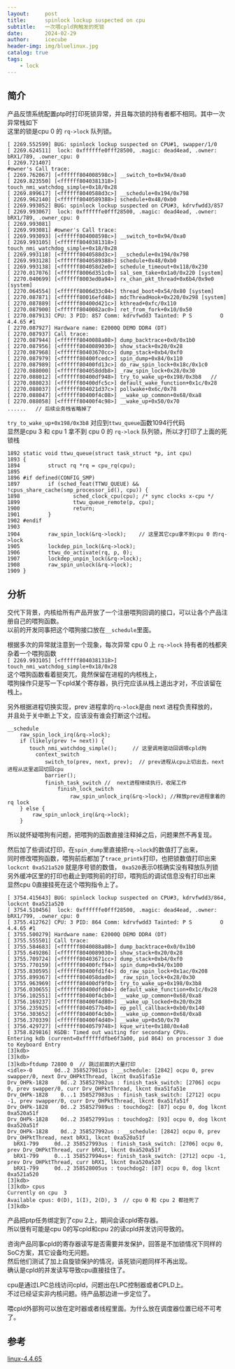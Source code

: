 ```yaml
---
layout:     post
title:      spinlock lockup suspected on cpu
subtitle:   一次喂cpld狗触发的死锁
date:       2024-02-29
author:     icecube
header-img: img/bluelinux.jpg
catalog: true
tags:
    - lock
---
```


## 简介
产品反馈系统配置ptp时打印死锁异常，并且每次锁的持有者都不相同。其中一次异常栈如下  
这里的锁是cpu 0 的 `rq->lock` 队列锁。
```
[ 2269.552599] BUG: spinlock lockup suspected on CPU#1, swapper/1/0
[ 2269.624511]  lock: 0xffffffe0fff28500, .magic: dead4ead, .owner: bRX1/789, .owner_cpu: 0
[ 2269.721407]
#owner's Call trace:
[ 2269.762067] [<ffffff804008598c>] __switch_to+0x94/0xa0
[ 2269.823550] [<ffffff8040381318>] touch_nmi_watchdog_simple+0x18/0x28
[ 2269.899617] [<ffffff8040588d3c>] __schedule+0x194/0x798
[ 2269.962140] [<ffffff8040589388>] schedule+0x48/0xb0
[ 2269.993052] BUG: spinlock lockup suspected on CPU#3, kdrvfwdd3/857
[ 2269.993067]  lock: 0xffffffe0fff28500, .magic: dead4ead, .owner: bRX1/789, .owner_cpu: 0
[ 2269.993081]
[ 2269.993081] #owner's Call trace:
[ 2269.993093] [<ffffff804008598c>] __switch_to+0x94/0xa0
[ 2269.993105] [<ffffff8040381318>] touch_nmi_watchdog_simple+0x18/0x28
[ 2269.993118] [<ffffff8040588d3c>] __schedule+0x194/0x798
[ 2269.993128] [<ffffff8040589388>] schedule+0x48/0xb0
[ 2269.993138] [<ffffff804058d2e0>] schedule_timeout+0x118/0x230
[ 2270.017076] [<ffffff8006d351c0>] sal_sem_take+0x1a0/0x220 [system]
[ 2270.040699] [<ffffff8003ed0a94>] rx_chan_pkt_thread+0x6b4/0x9e0 [system]
[ 2270.064554] [<ffffff8006d33c04>] thread_boot+0x54/0x80 [system]
[ 2270.087871] [<ffffff80016efd48>] mdcThreadHook+0x220/0x298 [system]
[ 2270.087889] [<ffffff80400d421c>] kthread+0xfc/0x110
[ 2270.087900] [<ffffff8040082ac0>] ret_from_fork+0x10/0x50
[ 2270.087913] CPU: 3 PID: 857 Comm: kdrvfwdd3 Tainted: P S         O    4.4.65 #1
[ 2270.087927] Hardware name: E2000Q DEMO DDR4 (DT)
[ 2270.087937] Call trace:
[ 2270.087944] [<ffffff8040088a08>] dump_backtrace+0x0/0x1b0
[ 2270.087956] [<ffffff8040089030>] show_stack+0x20/0x28
[ 2270.087968] [<ffffff80403670cc>] dump_stack+0xb4/0xf0
[ 2270.087979] [<ffffff80400fcedc>] spin_dump+0x84/0x110
[ 2270.087989] [<ffffff80400fd13c>] do_raw_spin_lock+0x18c/0x1c0
[ 2270.088000] [<ffffff804058ddb8>] _raw_spin_lock+0x28/0x30
[ 2270.088012] [<ffffff80400df948>] try_to_wake_up+0x198/0x3b8   //
[ 2270.088023] [<ffffff80400dfc5c>] default_wake_function+0x1c/0x28
[ 2270.088037] [<ffffff804021d37c>] pollwake+0x6c/0x78
[ 2270.088047] [<ffffff80400f4c08>] __wake_up_common+0x68/0xa8
[ 2270.088058] [<ffffff80400f4c98>] __wake_up+0x50/0x70
......   // 后续业务栈省略掉了
```

`try_to_wake_up+0x198/0x3b8` 对应到`ttwu_queue`函数1094行代码   
显然是cpu 3 和 cpu 1 拿不到 cpu 0 的 `rq->lock` 队列锁，所以才打印了上面的死锁栈
```
1892 static void ttwu_queue(struct task_struct *p, int cpu)
1893 {
1894         struct rq *rq = cpu_rq(cpu);
1895
1896 #if defined(CONFIG_SMP)
1897         if (sched_feat(TTWU_QUEUE) && !cpus_share_cache(smp_processor_id(), cpu)) {
1898                 sched_clock_cpu(cpu); /* sync clocks x-cpu */
1899                 ttwu_queue_remote(p, cpu);
1900                 return;
1901         }
1902 #endif
1903
1904         raw_spin_lock(&rq->lock);    // 这里其它cpu拿不到cpu 0 的rq->lock
1905         lockdep_pin_lock(&rq->lock);
1906         ttwu_do_activate(rq, p, 0);
1907         lockdep_unpin_lock(&rq->lock);
1908         raw_spin_unlock(&rq->lock);
1909 }
```

## 分析
交代下背景，内核给所有产品开放了一个注册喂狗回调的接口，可以让各个产品注册自己的喂狗函数。    
以前的开发同事把这个喂狗接口放在`__schedule`里面。  

根据多次的异常就注意到一个现象，每次异常 cpu 0 上 `rq->lock` 持有者的栈都夹杂着一个喂狗函数  
`[ 2269.993105] [<ffffff8040381318>] touch_nmi_watchdog_simple+0x18/0x28`  
这个喂狗函数看着挺突兀，竟然保留在进程的内核栈上，  
喂狗操作只是写一下cpld某个寄存器，执行完应该从栈上退出才对，不应该留在栈上。

另外根据进程切换实现，prev 进程拿的`rq->lock`是由 next 进程负责释放的，  
并且处于关中断上下文，应该没有谁会打断这个过程。
```
__schedule
	raw_spin_lock_irq(&rq->lock);
	if (likely(prev != next)) {
	   touch_nmi_watchdog_simple();     // 这里调用驱动回调喂cpld狗
		 context_switch
            switch_to(prev, next, prev);  // prev进程从cpu上切出去，next进程从这里返回切回cpu
            barrier();
            finish_task_switch //  next进程继续执行，收尾工作
                finish_lock_switch
                    raw_spin_unlock_irq(&rq->lock); //释放prev进程拿着的rq lock
	} else {
        raw_spin_unlock_irq(&rq->lock);
    }
```

所以就怀疑喂狗有问题，把喂狗的函数直接注释掉之后，问题果然不再复现。  

然后加了些调试打印，在`spin_dump`里直接把`rq->lock`的数值打了出来，  
同时修改喂狗函数，喂狗前后都加了`trace_printk`打印，也把锁数值打印出来  
`lockcnt 0xa521a520` 就是序号锁的数值， `0xa520`表示0核确实没有释放队列锁  
另外缓冲区里的打印也截止到喂狗前的打印，喂狗后的调试信息没有打印出来  
显然cpu 0直接挂死在这个喂狗指令上了。  
```
[ 3754.415643] BUG: spinlock lockup suspected on CPU#3, kdrvfwdd3/864, lockcnt 0xa521a520
[ 3754.510456]  lock: 0xffffffe0fff28500, .magic: dead4ead, .owner: bRX1/799, .owner_cpu: 0
[ 3755.412762] CPU: 3 PID: 864 Comm: kdrvfwdd3 Tainted: P S         O    4.4.65 #1
[ 3755.500279] Hardware name: E2000Q DEMO DDR4 (DT)
[ 3755.555501] Call trace:
[ 3755.584683] [<ffffff8040088a08>] dump_backtrace+0x0/0x1b0
[ 3755.649286] [<ffffff8040089030>] show_stack+0x20/0x28
[ 3755.709724] [<ffffff80403671cc>] dump_stack+0xb4/0xf0
[ 3755.770159] [<ffffff80400fcf94>] spin_dump+0x94/0x100
[ 3755.830595] [<ffffff80400fd1f4>] do_raw_spin_lock+0x1ac/0x208
[ 3755.899367] [<ffffff804058dad0>] _raw_spin_lock+0x28/0x30
[ 3755.963969] [<ffffff80400df9f0>] try_to_wake_up+0x198/0x3b8
[ 3756.030655] [<ffffff80400dfd04>] default_wake_function+0x1c/0x28
[ 3756.102551] [<ffffff80400f4cb0>] __wake_up_common+0x68/0xa8
[ 3756.169237] [<ffffff80400f4d80>] __wake_up_locked+0x20/0x28
[ 3756.235925] [<ffffff8040577b40>] ep_poll_callback+0xb0/0x140
[ 3756.303652] [<ffffff80400f4cb0>] __wake_up_common+0x68/0xa8
[ 3756.370339] [<ffffff80400f4d40>] __wake_up+0x50/0x70
[ 3756.429727] [<ffffff8040579748>] kque_write+0x188/0x4a8
[ 3758.829816] KGDB: Timed out waiting for secondary CPUs.
Entering kdb (current=0xffffffdfbe6f3a00, pid 864) on processor 3 due to Keyboard Entry
[3]kdb>
[3]kdb>
[3]kdb>ftdump 72800 0  // 跳过前面的大量打印
<idle>-0       0d..2 358527981us : __schedule: [2842] ocpu 0, prev swapper/0, next Drv_OHPktThread, lkcnt 0xa51fa51e
Drv_OHPk-1828    0d..2 358527982us : finish_task_switch: [2706] ocpu 0, prev swapper/0, curr Drv_OHPktThread, lkcnt 0xa51fa51e
Drv_OHPk-1828    0...1 358527983us : finish_task_switch: [2712] ocpu -1, prev swapper/0, curr Drv_OHPktThread, lkcnt 0xa51fa51f
Drv_OHPk-1828    0d..2 358527989us : touchdog2: [87] ocpu 0, dog lkcnt 0xa520a51f
Drv_OHPk-1828    0d..2 358527991us : touchdog2: [93] ocpu 0, dog lkcnt 0xa520a51f
Drv_OHPk-1828    0d..2 358527992us : __schedule: [2842] ocpu 0, prev Drv_OHPktThread, next bRX1, lkcnt 0xa520a51f
  bRX1-799     0d..2 358527993us : finish_task_switch: [2706] ocpu 0, prev Drv_OHPktThread, curr bRX1, lkcnt 0xa520a51f
  bRX1-799     0...1 358527994us+: finish_task_switch: [2712] ocpu -1, prev Drv_OHPktThread, curr bRX1, lkcnt 0xa520a520
  bRX1-799     0d..2 358528005us : touchdog2: [87] ocpu 0, dog lkcnt 0xa521a520
[3]kdb>
[3]kdb> cpus
Currently on cpu  3
Available cpus: 0(D), 1(I), 2(D), 3  // cpu 0 和 cpu 2 都挂死了
[3]kdb>
```

产品把ptp任务绑定到了cpu 2上，期间会读cpld寄存器。  
所以很有可能是cpu 0的写cpld和cpu 2的读cpld并发访问导致的。  

咨询产品同事cpld的寄存器读写是否需要并发保护，回答是不加锁情况下同样的SoC方案，其它设备均无问题。  
然后他们测试了加上自旋锁保护的情况，该死锁问题同样不再出现。  
确认是cpld的并发读写导致cpu直接挂住了。

cpu是通过LPC总线访问cpld，问题出在LPC控制器或者CPLD上。  
不过已经证实非内核问题。待产品那边进一步定位了。

喂cpld外部狗可以放在定时器或者线程里面。为什么放在调度器位置已经不可考了。  


## 参考
[linux-4.4.65](https://elixir.bootlin.com/linux/v4.4.65/source)
